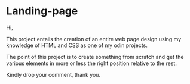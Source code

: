 # Landing-page

Hi,

This project entails the creation of an entire web page design using my knowledge of HTML and CSS as one of my odin projects.

The point of this project is to create something from scratch and get the various elements in more or less the right position relative to the rest.

Kindly drop your comment, thank you.
